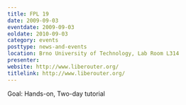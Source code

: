 ```yaml
---
title: FPL 19
date: 2009-09-03
eventdate: 2009-09-03
eoldate: 2010-09-03
category: events
posttype: news-and-events
location: Brno University of Technology, Lab Room L314
presenter:
website: http://www.liberouter.org/
titlelink: http://www.liberouter.org/
---
```


Goal: Hands-on, Two-day tutorial
